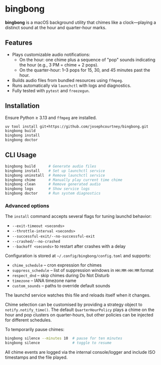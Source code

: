 # bingbong

**bingbong** is a macOS background utility that chimes like a clock—playing a distinct sound at the hour and quarter-hour marks.

## Features

- Plays customizable audio notifications:
  - On the hour: one chime plus a sequence of "pop" sounds indicating the hour (e.g., 3 PM = chime + 2 pops).
  - On the quarter-hour: 1–3 pops for 15, 30, and 45 minutes past the hour.
- Builds audio files from bundled resources using `ffmpeg`.
- Runs automatically via `launchctl` with logs and diagnostics.
- Fully tested with `pytest` and `freezegun`.

## Installation

Ensure Python ≥ 3.13 and `ffmpeg` are installed.

```bash
uv tool install git+https://github.com/josephcourtney/bingbong.git
bingbong build
bingbong install
bingbong doctor
```

## CLI Usage

```bash
bingbong build      # Generate audio files
bingbong install    # Set up launchctl service
bingbong uninstall  # Remove launchctl service
bingbong chime      # Manually play current time chime
bingbong clean      # Remove generated audio
bingbong logs       # Show service logs
bingbong doctor     # Run system diagnostics
```

### Advanced options

The `install` command accepts several flags for tuning launchd behavior:

- `--exit-timeout <seconds>`
- `--throttle-interval <seconds>`
- `--successful-exit/--no-successful-exit`
- `--crashed/--no-crashed`
- `--backoff <seconds>` to restart after crashes with a delay

Configuration is stored at `~/.config/bingbong/config.toml` and supports:

- `chime_schedule` – cron expression for chimes
- `suppress_schedule` – list of suppression windows in `HH:MM-HH:MM` format
- `respect_dnd` – skip chimes during Do Not Disturb
- `timezone` – IANA timezone name
- `custom_sounds` – paths to override default sounds

The launchd service watches this file and reloads itself when it changes.

Chime selection can be customised by providing a strategy object to `notify.notify_time()`. The default `QuarterHourPolicy` plays a chime on the hour and pop clusters on quarter-hours, but other policies can be injected for different schedules.

To temporarily pause chimes:

```bash
bingbong silence --minutes 10  # pause for ten minutes
bingbong silence               # toggle to resume
```

All chime events are logged via the internal console/logger and include ISO timestamps and the file played.
